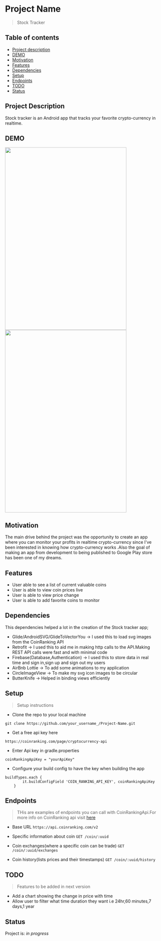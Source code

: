 # Project Name
> Stock Tracker
## Table of contents
* [Project description](#project-description)
* [DEMO](#demo)
* [Motivation](#motivation)
* [Features](#features)
* [Dependencies](#dependencies)
* [Setup](#setup)
* [Endpoints](#endpoints)
* [TODO](#todo)
* [Status](#status)

## Project Description 
Stock tracker is an Android app that tracks your favorite crypto-currency in realtime.

## DEMO
<p float="left">
<img src="https://user-images.githubusercontent.com/72180010/113820878-f9a85280-9783-11eb-907e-7790a41fdfb4.png" width="400" height="600" />
<img src="https://user-images.githubusercontent.com/72180010/113821144-60c60700-9784-11eb-8441-4b3d7729196b.png" width="400" height="600" />
</p>

## Motivation
The main drive behind the project was the opportunity to create an app where you can monitor your profits in realtime crypto-currency since I've been interested in knowing how crypto-currency works
.Also the goal of making an app from development to being published to Google Play store has been one of my dreams.

## Features
* User able to see a list of current valuable coins
* User is able to view coin prices live
* User is able to view price change
* User is able to add favorite coins to monitor

## Dependencies
This dependencies helped a lot in the creation of the Stock tracker app;

* Glide/AndroidSVG/GlideToVectorYou -> I used this to load svg images from the CoinRanking API
* Retrofit -> I used this to aid me in making http calls to the API.Making REST API calls were fast and with minimal code
* Firebase(Database,Authentication) -> I used this to store data in real time and sign in,sign up and sign out my users
* AirBnb Lottie -> To add some animations to my application
* CircleImageView -> To make my svg icon images to be circular
* ButterKnife -> Helped in binding views efficiently

## Setup
> Setup instructions
* Clone the repo to your local machine

```
git clone https://github.com/your_username_/Project-Name.git
```
* Get a free api key here

```
https://coinranking.com/page/cryptocurrency-api
```
* Enter Api key in gradle.properties

```
coinRankingApiKey = "yourApiKey"
```

* Configure your build config to have the key when building the app

```
buildTypes.each {
        it.buildConfigField 'COIN_RANKING_API_KEY', coinRankingApiKey
    }
``` 

## Endpoints
> THis are examples of endpoints you can call with CoinRankingApi.For more info on CoinRanking api visit [here](https://developers.coinranking.com/api/documentation/)

* Base URL
``
https://api.coinranking.com/v2
``

* Specific information about coin
``
GET /coin/:uuid
``

* Coin exchanges(where a specific coin can be trade)
``
GET /coin/:uuid/exchanges
``

* Coin history(lists prices and their timestamps)
``
GET /coin/:uuid/history
``

## TODO
> Features to be added in next version

* Add a chart showing the change in price with time
* Allow user to filter what time duration they want i.e 24hr,60 minutes,7 days,1 year

## Status
Project is: _in progress_

